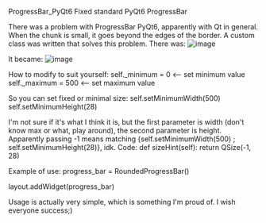 ProgressBar_PyQt6
Fixed standard PyQt6 ProgressBar 


There was a problem with ProgressBar PyQt6, apparently with Qt in general. When the chunk is small, it goes beyond the edges of the border. A custom class was written that solves this problem.
There was:
![image](https://github.com/user-attachments/assets/48e709b2-7a4f-48d3-89f4-cfebe604288a)

It became:
![image](https://github.com/user-attachments/assets/a567ecc2-e0a2-42ab-99ad-dfe8d0b62e8e)

How to modify to suit yourself:
self._minimum = 0 <-- set minimum value
self._maximum = 500 <-- set maximum value

So you can set fixed or minimal size:
self.setMinimumWidth(500)
self.setMinimumHeight(28)


I'm not sure if it's what I think it is, but the first parameter is width (don't know max or what, play around), the second parameter is height. Apparently passing -1 means matching {self.setMinimumWidth(500) ; self.setMinimumHeight(28)}, idk. Code:
def sizeHint(self):
    return QSize(-1, 28)

Example of use:
progress_bar = RoundedProgressBar()

layout.addWidget(progress_bar)

Usage is actually very simple, which is something I'm proud of.
I wish everyone success;)
